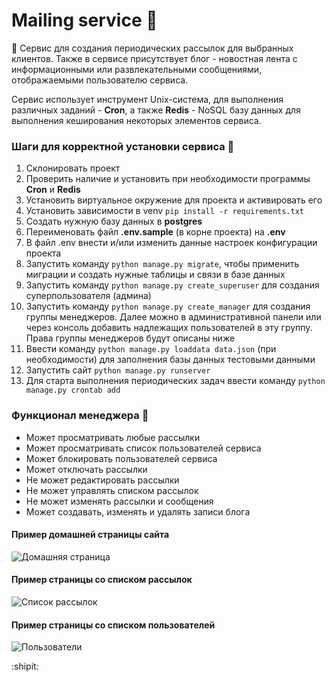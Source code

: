 # Mailing service :e-mail:

:incoming_envelope: Сервис для создания периодических рассылок для выбранных клиентов.
Также в сервисе присутствует блог - новостная лента с информационными или развлекательными сообщениями,
отображаемыми пользователю сервиса. 

Сервис использует инструмент Unix-система, для выполнения различных заданий - **Cron**, 
а также **Redis** -  NoSQL базу данных для выполнения кеширования некоторых элементов сервиса.


### Шаги для корректной установки сервиса :feet:
1. Склонировать проект
2. Проверить наличие и установить при необходимости программы **Cron** и **Redis**
3. Установить виртуальное окружение для проекта и активировать его
4. Установить зависимости в venv ```pip install -r requirements.txt```
5. Создать нужную базу данных в **postgres**
6. Переименовать файл **.env.sample** (в корне проекта) на **.env**
7. В файл .env внести и/или изменить данные настроек конфигурации проекта
8. Запустить команду ```python manage.py migrate```, чтобы применить миграции и создать нужные таблицы и связи в базе данных
9. Запустить команду ```python manage.py create_superuser``` для создания суперпользователя (админа)
10. Запустить команду ```python manage.py create_manager``` для создания группы менеджеров. Далее можно в административной панели
    или через консоль добавить надлежащих пользователей в эту группу. Права группы менеджеров будут описаны ниже
11. Ввести команду ```python manage.py loaddata data.json``` (при необходимости) для заполнения базы данных тестовыми данными
12. Запустить сайт ```python manage.py runserver```
13. Для старта выполнения периодических задач ввести команду ```python manage.py crontab add```

### Функционал менеджера :necktie:
+ Может просматривать любые рассылки
+ Может просматривать список пользователей сервиса
+ Может блокировать пользователей сервиса
+ Может отключать рассылки
+ Не может редактировать рассылки
+ Не может управлять списком рассылок
+ Не может изменять рассылки и сообщения
+ Может создавать, изменять и удалять записи блога

#### Пример домашней страницы сайта
![Домашняя страница](http://joxi.net/82Qo4XzI4znLQr.jpg)

#### Пример страницы со списком рассылок
![Список рассылок](http://joxi.net/Q2KJqZMUgoKV4m.jpg)

#### Пример страницы со списком пользователей
![Пользователи](http://joxi.net/82318YQHwbvNar.jpg)


:shipit:

